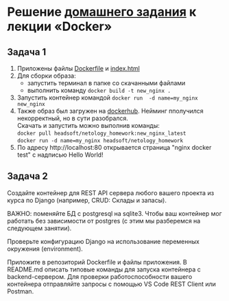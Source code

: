 # Решение [домашнего задания](https://github.com/netology-code/py-homeworks-web/tree/new/1.3-docker) к лекции «Docker»

## Задача 1
1. Приложены файлы [Dockerfile]() и [index.html]()
1. Для сборки образа:   
    - запустить терминал в папке со скачанными файлами
    - выполнить команду `docker build -t new_nginx .`
1. Запустить контейнер командой `docker run  -d name=my_nginx new_nginx`
1. Также образ был загружен на [dockerhub](hhttps://hub.docker.com/r/headsoft/netology_homework/tags). Нейминг пполучился некорректный, но в сути разобрался.   
Скачать и запустить можно выполнив команды:   
`docker pull headsoft/netology_homework:new_nginx_latest`  
`docker run -d name=my_nginx headsoft/netology_homework` 
1. По адресу  http://localhost:80 открывается страница "nginx docker test" с  надписью Hello World!
  
## Задача 2


Создайте контейнер для REST API сервера любого вашего проекта из курса по Django (например, CRUD: Склады и запасы).

ВАЖНО: поменяйте БД с postgresql на sqlite3. Чтобы ваш контейнер мог работать без зависимости от postgres (с этим мы разберемся на следующем занятии).

Проверьте конфигурацию Django на использование переменных окружения (environment).

Приложите в репозиторий Dockerfile и файлы приложения.
В README.md описать типовые команды для запуска контейнера c backend-сервером.
Для проверки работоспособности вашего контейнера отправляйте запросы с помощью VS Code REST Client или Postman.
